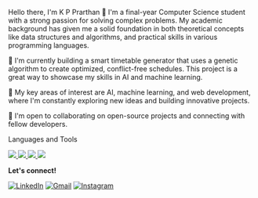 Hello there, I'm K P Prarthan 👋
I'm a final-year Computer Science student with a strong passion for solving complex problems. My academic background has given me a solid foundation in both theoretical concepts like data structures and algorithms, and practical skills in various programming languages.

🔭 I'm currently building a smart timetable generator that uses a genetic algorithm to create optimized, conflict-free schedules. This project is a great way to showcase my skills in AI and machine learning.

🌱 My key areas of interest are AI, machine learning, and web development, where I'm constantly exploring new ideas and building innovative projects.

🤝 I'm open to collaborating on open-source projects and connecting with fellow developers.

Languages and Tools
<p align="left">
<a href="https://skillicons.dev">
<img src="https://skillicons.dev/icons?i=java,python,js,git,html,css,vscode" />
<img src="https://img.shields.io/badge/Machine%20Learning-FF7F00?style=for-the-badge&logo=tensorflow&logoColor=white" />
<img src="https://img.shields.io/badge/Web%20Development-blue?style=for-the-badge&logo=react&logoColor=white" />
<img src="https://img.shields.io/badge/Algorithms-%235d6d87?style=for-the-badge&logo=codewars&logoColor=white" />
</a>
</p>

**Let's connect!**

[![LinkedIn](https://img.shields.io/badge/LinkedIn-0077B5?style=for-the-badge&logo=linkedin&logoColor=white)](https://www.linkedin.com/in/k-p-prarthan-56b799320/)
[![Gmail](https://img.shields.io/badge/Gmail-D14836?style=for-the-badge&logo=gmail&logoColor=white)](mailto:prarthankp17@gmail.com)
[![Instagram](https://img.shields.io/badge/Instagram-E4405F?style=for-the-badge&logo=instagram&logoColor=white)](https://www.instagram.com/prarthan_jain)
